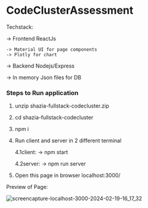 # CodeClusterAssessment

Techstack:

-> Frontend ReactJs

    -> Material UI for page components
    -> Plotly for chart
    
-> Backend Nodejs/Express

-> In memory Json files for DB

### Steps to Run application

1. unzip shazia-fullstack-codecluster.zip
2. cd shazia-fullstack-codecluster
3. npm i
4. Run client and server in 2 different terminal

    4.1client:
    -> npm start

    4.2server:
    -> npm run server

5. Open this page in browser
   localhost:3000/


Preview of Page:

![screencapture-localhost-3000-2024-02-19-16_17_32](https://github.com/Subhadra-21/CodeClusterAssessment/assets/59275926/b14e3c09-7017-4e12-b417-e2638057b233)

